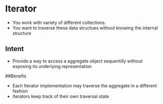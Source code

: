 # Iterator 

* You work with variety of different collections.
* You want to traverse these data structues without knowing 
the internal structure 


## Intent
* Provide a way to access a aggregate object sequentilly without exposing its underlying representation

##Benefis

* Each Iterator implementation may traverse the aggregate in a different fashion
* Iterators keep track of their own traversal state


